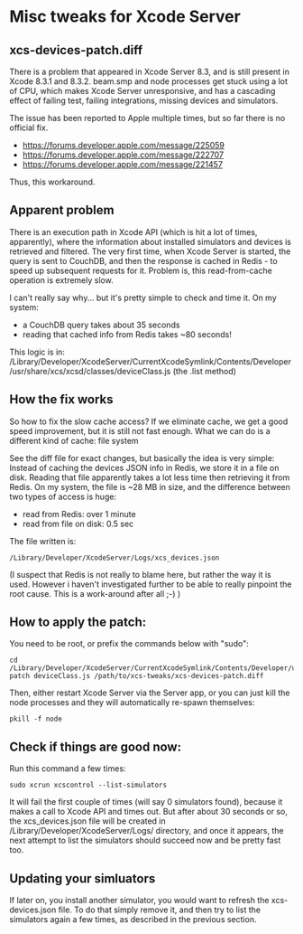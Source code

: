 # Misc tweaks for Xcode Server


## xcs-devices-patch.diff

There is a problem that appeared in Xcode Server 8.3, and is still present in Xcode 8.3.1 and 8.3.2.
beam.smp and node processes get stuck using a lot of CPU, which makes Xcode Server unresponsive, and
has a cascading effect of failing test, failing integrations, missing devices and simulators.

The issue has been reported to Apple multiple times, but so far there is no official fix.

- https://forums.developer.apple.com/message/225059
- https://forums.developer.apple.com/message/222707
- https://forums.developer.apple.com/message/221457

Thus, this workaround.


## Apparent problem

There is an execution path in Xcode API (which is hit a lot of times, apparently), where
the information about installed simulators and devices is retrieved and filtered. The very first time,
when Xcode Server is started, the query is sent to CouchDB, and then the response is cached in Redis -
to speed up subsequent requests for it. Problem is, this read-from-cache operation is extremely slow.

I can't really say why... but it's pretty simple to check and time it.
On my system:
- a CouchDB query takes about 35 seconds
- reading that cached info from Redis takes ~80 seconds!

This logic is in:
/Library/Developer/XcodeServer/CurrentXcodeSymlink/Contents/Developer/usr/share/xcs/xcsd/classes/deviceClass.js
(the .list method)


## How the fix works

So how to fix the slow cache access?
If we eliminate cache, we get a good speed improvement, but it is still not fast enough.
What we can do is a different kind of cache: file system

See the diff file for exact changes, but basically the idea is very simple:
Instead of caching the devices JSON info in Redis, we store it in a file on disk. Reading that file
apparently takes a lot less time then retrieving it from Redis. On my system, the file is ~28 MB in size,
and the difference between two types of access is huge:
- read from Redis: over 1 minute
- read from file on disk: 0.5 sec

The file written is:

    /Library/Developer/XcodeServer/Logs/xcs_devices.json

(I suspect that Redis is not really to blame here, but rather the way it is used. However i haven't investigated
further to be able to really pinpoint the root cause. This is a work-around after all ;-) )


## How to apply the patch:

You need to be root, or prefix the commands below with "sudo":

    cd /Library/Developer/XcodeServer/CurrentXcodeSymlink/Contents/Developer/usr/share/xcs/xcsd/classes
    patch deviceClass.js /path/to/xcs-tweaks/xcs-devices-patch.diff

Then, either restart Xcode Server via the Server app, or you can just kill the node processes and they will automatically re-spawn themselves:

    pkill -f node


## Check if things are good now:

Run this command a few times:

    sudo xcrun xcscontrol --list-simulators

It will fail the first couple of times (will say 0 simulators found), because it makes a call to Xcode API and times out. But after about 30 seconds or so, the xcs\_devices.json file will be created in /Library/Developer/XcodeServer/Logs/ directory, and once it appears, the next attempt to list the simulators should succeed now and be pretty fast too.


## Updating your simluators

If later on, you install another simulator, you would want to refresh the xcs-devices.json file.
To do that simply remove it, and then try to list the simulators again a few times, as described in the previous section.

